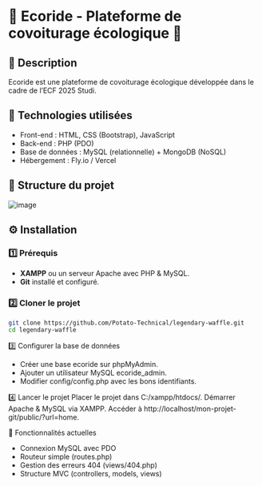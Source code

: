 # 🚗 Ecoride - Plateforme de covoiturage écologique 🌱

## 📌 Description
Ecoride est une plateforme de covoiturage écologique développée dans le cadre de l’ECF 2025 Studi.

## 🚀 Technologies utilisées
- Front-end : HTML, CSS (Bootstrap), JavaScript
- Back-end : PHP (PDO)
- Base de données : MySQL (relationnelle) + MongoDB (NoSQL)
- Hébergement : Fly.io / Vercel

## 📁 Structure du projet
![image](https://github.com/user-attachments/assets/7bdadf38-6be8-4b73-9d42-9c29e0725fa5)


## ⚙️ Installation
### 1️⃣ Prérequis
- **XAMPP** ou un serveur Apache avec PHP & MySQL.
- **Git** installé et configuré.

### 2️⃣ Cloner le projet
```bash
git clone https://github.com/Potato-Technical/legendary-waffle.git
cd legendary-waffle
```
3️⃣ Configurer la base de données
- Créer une base ecoride sur phpMyAdmin.
- Ajouter un utilisateur MySQL ecoride_admin.
- Modifier config/config.php avec les bons identifiants.

4️⃣ Lancer le projet
Placer le projet dans C:/xampp/htdocs/.
Démarrer Apache & MySQL via XAMPP.
Accéder à http://localhost/mon-projet-git/public/?url=home.

📌 Fonctionnalités actuelles
- Connexion MySQL avec PDO
- Routeur simple (routes.php)
- Gestion des erreurs 404 (views/404.php)
- Structure MVC (controllers, models, views)
